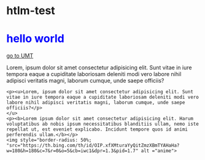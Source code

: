 # htlm-test

<!DOCTYPE html>
<html lang="en">
<head>
    <meta charset="UTF-8">
    <meta name="viewport" content="width=device-width, initial-scale=1.0">
    <title>Labhtml</title>
</head>
<body>
    <h1 style="color:blue"> hello world</h1>
    <a href="https:/umt.edu.vn">go to UMT</a>
    <p>Lorem, ipsum dolor sit amet consectetur adipisicing elit. Sunt vitae in iure tempora eaque a cupiditate laboriosam deleniti modi vero labore nihil adipisci veritatis magni, laborum cumque, unde saepe officiis?</p>
    
    <p><u>Lorem, ipsum dolor sit amet consectetur adipisicing elit. Sunt vitae in iure tempora eaque a cupiditate laboriosam deleniti modi vero labore nihil adipisci veritatis magni, laborum cumque, unde saepe officiis?</p>
    </u>
    <p><b>Lorem ipsum dolor sit amet consectetur adipisicing elit. Harum voluptatibus ab nobis ipsum necessitatibus blanditiis ullam, nemo iste repellat ut, est eveniet explicabo. Incidunt tempore quos id animi perferendis ullam.</b></p>
    <img style="border-radius: 50%;  "src="https://th.bing.com/th/id/OIP.xfXMturaYyQitZmzXBmTYAHaHa?w=180&h=180&c=7&r=0&o=5&cb=iwc1&dpr=1.3&pid=1.7" alt ="anime"> 
</body>
</html>
